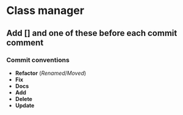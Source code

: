 # Class manager

## Add [] and one of these before each commit comment

### Commit conventions

- **Refactor** (_Renamed_/_Moved_)
- **Fix**
- **Docs**
- **Add**
- **Delete**
- **Update**
